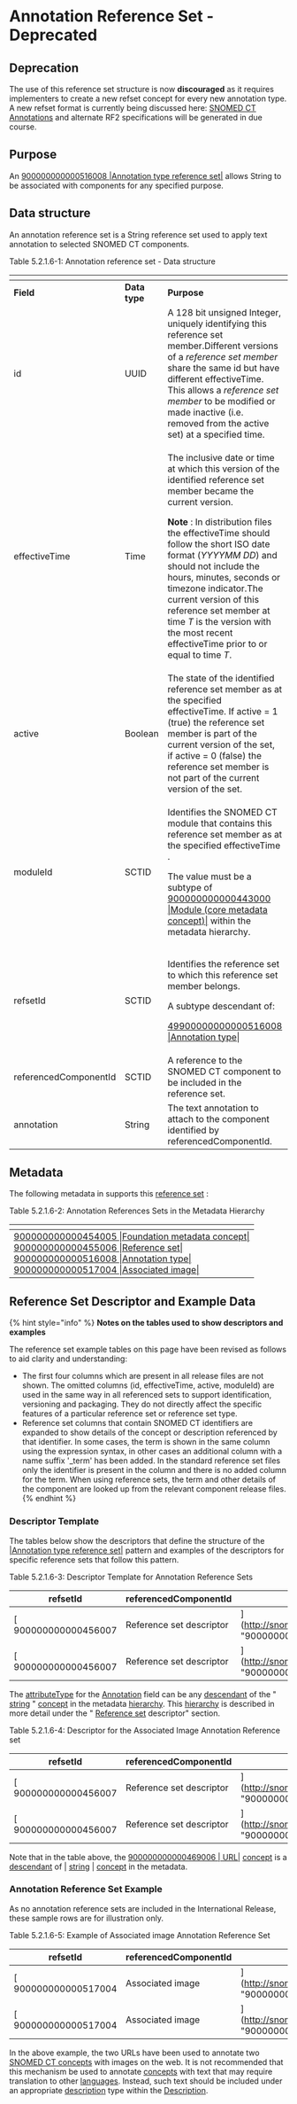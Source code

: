 # Annotation Reference Set - Deprecated

## Deprecation

The use of this reference set structure is now **discouraged** as it requires implementers to create a new refset concept for every new annotation type. A new refset format is currently being discussed here: [SNOMED CT Annotations](https://confluence.ihtsdotools.org/display/mag/SNOMED+CT+Annotations) and alternate RF2 specifications will be generated in due course.

## Purpose

An [900000000000516008 |Annotation type reference set|](http://snomed.info/id/900000000000516008) allows String to be associated with components for any specified purpose.

## Data structure

An annotation reference set is a String reference set used to apply text annotation to selected SNOMED CT components.

Table 5.2.1.6-1: Annotation reference set - Data structure

<table data-header-hidden data-full-width="true"><thead><tr><th width="208.56640625"></th><th width="99.15234375"></th><th width="303.1640625"></th><th width="89.484375"></th><th></th></tr></thead><tbody><tr><td><strong>Field</strong></td><td><strong>Data type</strong></td><td><strong>Purpose</strong></td><td><strong>Mutable</strong></td><td><strong>Part of Primary Key</strong></td></tr><tr><td>id</td><td>UUID</td><td>A 128 bit unsigned Integer, uniquely identifying this reference set member.Different versions of a <em>reference set member</em> share the same id but have different effectiveTime. This allows a <em>reference set member</em> to be modified or made inactive (i.e. removed from the active set) at a specified time.</td><td><mark style="color:$danger;">NO</mark></td><td><mark style="color:$success;">YES</mark><br>(Full/Snapshot)</td></tr><tr><td>effectiveTime</td><td>Time</td><td><p>The inclusive date or time at which this version of the identified reference set member became the current version.</p><p><strong>Note</strong> : In distribution files the effectiveTime should follow the short ISO date format (<em>YYYYMM DD</em>) and should not include the hours, minutes, seconds or timezone indicator.The current version of this reference set member at time <em>T</em> is the version with the most recent effectiveTime prior to or equal to time <em>T</em>.</p></td><td><mark style="color:$success;">YES</mark></td><td><mark style="color:$success;">YES</mark> <br>(Full)<br><mark style="color:$success;">Optional</mark> (Snapshot)</td></tr><tr><td>active</td><td>Boolean</td><td>The state of the identified reference set member as at the specified effectiveTime. If active = 1 (true) the reference set member is part of the current version of the set, if active = 0 (false) the reference set member is not part of the current version of the set.</td><td><mark style="color:$success;">YES</mark></td><td><mark style="color:$danger;">NO</mark></td></tr><tr><td>moduleId</td><td>SCTID</td><td><p>Identifies the SNOMED CT module that contains this reference set member as at the specified effectiveTime .</p><p>The value must be a subtype of <a href="http://snomed.info/id/900000000000443000">900000000000443000 |Module (core metadata concept)|</a> within the metadata hierarchy.</p></td><td><mark style="color:$success;">YES</mark></td><td><mark style="color:$danger;">NO</mark></td></tr><tr><td>refsetId</td><td>SCTID</td><td><p>Identifies the reference set to which this reference set member belongs.</p><p>A subtype descendant of:</p><p><a href="http://snomed.info/id/446609009">4</a><a href="http://snomed.info/id/900000000000521006">9</a><a href="http://snomed.info/id/900000000000516008">900000000000516008 |Annotation type|</a></p></td><td><mark style="color:$danger;">NO</mark></td><td><mark style="color:$danger;">NO</mark></td></tr><tr><td>referencedComponentId</td><td>SCTID</td><td>A reference to the SNOMED CT component to be included in the reference set.</td><td><mark style="color:$danger;">NO</mark></td><td><mark style="color:$danger;">NO</mark></td></tr><tr><td>annotation</td><td>String</td><td>The text annotation to attach to the component identified by referencedComponentId.</td><td><mark style="color:$success;">YES</mark></td><td><mark style="color:$danger;">NO</mark></td></tr></tbody></table>

## Metadata

The following metadata in supports this [reference set](https://confluence.ihtsdotools.org/display/DOCGLOSS/reference+set) :

Table 5.2.1.6-2: Annotation References Sets in the Metadata Hierarchy

<table data-header-hidden data-full-width="true"><thead><tr><th></th></tr></thead><tbody><tr><td>   <a href="http://snomed.info/id/900000000000454005">900000000000454005 |Foundation metadata concept|</a><br>         <a href="http://snomed.info/id/900000000000455006">900000000000455006 |Reference set|</a><br>                 <a href="http://snomed.info/id/900000000000516008">900000000000516008 |Annotation type|</a><br>                         <a href="http://snomed.info/id/900000000000517004">900000000000517004 |Associated image|</a></td></tr></tbody></table>

## Reference Set Descriptor and Example Data

{% hint style="info" %}
**Notes on the tables used to show descriptors and examples**

The reference set example tables on this page have been revised as follows to aid clarity and understanding:

* The first four columns which are present in all release files are not shown. The omitted columns (id, effectiveTime, active, moduleId) are used in the same way in all referenced sets to support identification, versioning and packaging. They do not directly affect the specific features of a particular reference set or reference set type.
* Reference set columns that contain SNOMED CT identifiers are expanded to show details of the concept or description referenced by that identifier. In some cases, the term is shown in the same column using the expression syntax, in other cases an additional column with a name suffix '\_term' has been added. In the standard reference set files only the identifier is present in the column and there is no added column for the term. When using reference sets, the term and other details of the component are looked up from the relevant component release files.
{% endhint %}

### Descriptor Template

The tables below show the descriptors that define the structure of the [|Annotation type reference set|](http://snomed.info/id/900000000000516008) pattern and examples of the descriptors for specific reference sets that follow this pattern.

Table 5.2.1.6-3: Descriptor Template for Annotation Reference Sets

| **refsetId**          | **referencedComponentId** | **attributeDescription**                                        | **attributeType**        | **attributeOrder** |
| --------------------- | ------------------------- | --------------------------------------------------------------- | ------------------------ | ------------------ |
| \[ 900000000000456007 | Reference set descriptor  | ]\(http://snomed.info/id/900000000000456007 "900000000000456007 | Reference set descriptor | ")                 |
| \[ 900000000000456007 | Reference set descriptor  | ]\(http://snomed.info/id/900000000000456007 "900000000000456007 | Reference set descriptor | ")                 |

The [attributeType](https://confluence.ihtsdotools.org/display/DOCRELFMT/attributeType+\(field\)) for the [Annotation](https://confluence.ihtsdotools.org/display/WIPRELFMT/annotation+\(field\)) field can be any [descendant](https://confluence.ihtsdotools.org/display/DOCGLOSS/descendant) of the " [string](https://confluence.ihtsdotools.org/display/WIPRELFMT/String+\(data+type\)) " [concept](https://confluence.ihtsdotools.org/display/DOCGLOSS/concept) in the metadata [hierarchy](https://confluence.ihtsdotools.org/display/DOCGLOSS/hierarchy). This [hierarchy](https://confluence.ihtsdotools.org/display/DOCGLOSS/hierarchy) is described in more detail under the " [Reference set](https://confluence.ihtsdotools.org/display/DOCGLOSS/Reference+set) descriptor" section.

Table 5.2.1.6-4: Descriptor for the Associated Image Annotation Reference set

| **refsetId**          | **referencedComponentId** | **attributeDescription**                                        | **attributeType**        | **attributeOrder** |
| --------------------- | ------------------------- | --------------------------------------------------------------- | ------------------------ | ------------------ |
| \[ 900000000000456007 | Reference set descriptor  | ]\(http://snomed.info/id/900000000000456007 "900000000000456007 | Reference set descriptor | ")                 |
| \[ 900000000000456007 | Reference set descriptor  | ]\(http://snomed.info/id/900000000000456007 "900000000000456007 | Reference set descriptor | ")                 |

Note that in the table above, the [900000000000469006 | URL|](http://snomed.info/id/900000000000469006) [concept](https://confluence.ihtsdotools.org/display/DOCGLOSS/concept) is a [descendant](https://confluence.ihtsdotools.org/display/DOCGLOSS/descendant) of | [string](https://confluence.ihtsdotools.org/display/WIPRELFMT/String+\(data+type\)) | [concept](https://confluence.ihtsdotools.org/display/DOCGLOSS/concept) in the metadata.

### Annotation Reference Set Example

As no annotation reference sets are included in the International Release, these sample rows are for illustration only.

Table 5.2.1.6-5: Example of Associated image Annotation Reference Set

| **refsetId**          | **referencedComponentId** | **Annotation**                                                  |
| --------------------- | ------------------------- | --------------------------------------------------------------- |
| \[ 900000000000517004 | Associated image          | ]\(http://snomed.info/id/900000000000517004 "900000000000517004 |
| \[ 900000000000517004 | Associated image          | ]\(http://snomed.info/id/900000000000517004 "900000000000517004 |

In the above example, the two URLs have been used to annotate two [SNOMED CT concepts](https://confluence.ihtsdotools.org/display/DOCGLOSS/SNOMED+CT+concept) with images on the web. It is not recommended that this mechanism be used to annotate [concepts](https://confluence.ihtsdotools.org/display/DOCGLOSS/concept) with text that may require translation to other [languages](https://confluence.ihtsdotools.org/display/DOCGLOSS/language). Instead, such text should be included under an appropriate [description](https://confluence.ihtsdotools.org/display/DOCGLOSS/description) type within the [Description](https://confluence.ihtsdotools.org/display/DOCRELFMT/Description+file).
